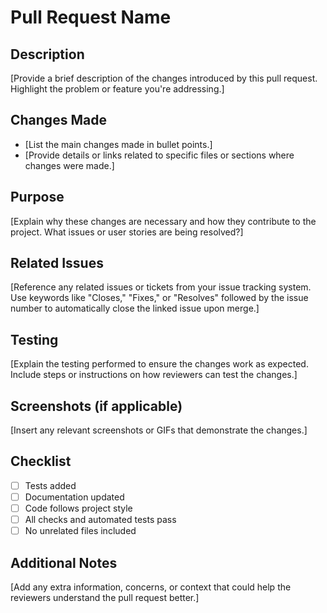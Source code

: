 # Pull Request Name

## Description
[Provide a brief description of the changes introduced by this pull request. Highlight the problem or feature you're addressing.]

## Changes Made
- [List the main changes made in bullet points.]
- [Provide details or links related to specific files or sections where changes were made.]

## Purpose
[Explain why these changes are necessary and how they contribute to the project. What issues or user stories are being resolved?]

## Related Issues
[Reference any related issues or tickets from your issue tracking system. Use keywords like "Closes," "Fixes," or "Resolves" followed by the issue number to automatically close the linked issue upon merge.]

## Testing
[Explain the testing performed to ensure the changes work as expected. Include steps or instructions on how reviewers can test the changes.]

## Screenshots (if applicable)
[Insert any relevant screenshots or GIFs that demonstrate the changes.]

## Checklist
- [ ] Tests added
- [ ] Documentation updated
- [ ] Code follows project style
- [ ] All checks and automated tests pass
- [ ] No unrelated files included

## Additional Notes
[Add any extra information, concerns, or context that could help the reviewers understand the pull request better.]
